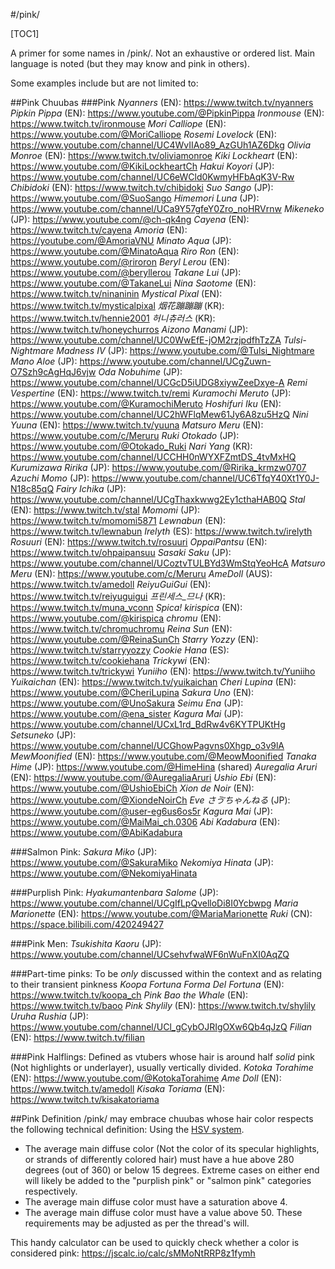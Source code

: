 #/pink/

[TOC1]

A primer for some names in /pink/.
Not an exhaustive or ordered list. Main language is noted (but they may know and pink in others).

Some examples include but are not limited to:

##Pink Chuubas
###Pink
*Nyanners* (EN): https://www.twitch.tv/nyanners
*Pipkin Pippa* (EN): https://www.youtube.com/@PipkinPippa
*Ironmouse* (EN): https://www.twitch.tv/ironmouse
*Mori Calliope* (EN): https://www.youtube.com/@MoriCalliope
*Rosemi Lovelock* (EN): https://www.youtube.com/channel/UC4WvIIAo89_AzGUh1AZ6Dkg
*Olivia Monroe* (EN): https://www.twitch.tv/oliviamonroe
*Kiki Lockheart* (EN): https://www.youtube.com/@KikiLockheartCh
*Hakui Koyori* (JP): https://www.youtube.com/channel/UC6eWCld0KwmyHFbAqK3V-Rw
*Chibidoki* (EN): https://www.twitch.tv/chibidoki
*Suo Sango* (JP): https://www.youtube.com/@SuoSango
*Himemori Luna* (JP): https://www.youtube.com/channel/UCa9Y57gfeY0Zro_noHRVrnw
*Mikeneko* (JP): https://www.youtube.com/@ch-qk4ng
*Cayena* (EN): https://www.twitch.tv/cayena
*Amoria* (EN): https://youtube.com/@AmoriaVNU
*Minato Aqua* (JP): https://www.youtube.com/@MinatoAqua
*Riro Ron* (EN): https://www.youtube.com/@riroron
*Beryl Lerou* (EN): https://www.youtube.com/@beryllerou
*Takane Lui* (JP): https://www.youtube.com/@TakaneLui
*Nina Saotome* (EN): https://www.twitch.tv/ninaninin
*Mystical Pixal* (EN): https://www.twitch.tv/mysticalpixal
*烟花蹦蹦蹦* (KR): https://www.twitch.tv/hennie2001
*허니츄러스* (KR): https://www.twitch.tv/honeychurros
*Aizono Manami* (JP): https://www.youtube.com/channel/UC0WwEfE-jOM2rzjpdfhTzZA
*Tulsi-Nightmare Madness IV* (JP): https://www.youtube.com/@Tulsi_Nightmare
*Mano Aloe* (JP): https://www.youtube.com/channel/UCgZuwn-O7Szh9cAgHqJ6vjw
*Oda Nobuhime* (JP): https://www.youtube.com/channel/UCGcD5iUDG8xiywZeeDxye-A
*Remi Vespertine* (EN): https://www.twitch.tv/remi
*Kuramochi Meruto* (JP): https://www.youtube.com/@KuramochiMeruto
*Hoshifuri Iku* (EN): https://www.youtube.com/channel/UC2hWFlqMew61Jy6A8zu5HzQ
*Nini Yuuna* (EN): https://www.twitch.tv/yuuna
*Matsuro Meru* (EN): https://www.youtube.com/c/Meruru
*Ruki Otokado* (JP): https://www.youtube.com/@Otokado_Ruki
*Nari Yang* (KR): https://www.youtube.com/channel/UCCHH0nWYXFZmtDS_4tvMxHQ
*Kurumizawa Ririka* (JP): https://www.youtube.com/@Ririka_krmzw0707
*Azuchi Momo* (JP): https://www.youtube.com/channel/UC6TfqY40Xt1Y0J-N18c85qQ
*Fairy Ichika* (JP): https://www.youtube.com/channel/UCgThaxkwwg2Ey1cthaHAB0Q
*Stal* (EN): https://www.twitch.tv/stal
*Momomi* (JP): https://www.twitch.tv/momomi5871
*Lewnabun* (EN): https://www.twitch.tv/lewnabun
*Irelyth* (ES): https://www.twitch.tv/irelyth
*Rosuuri* (EN): https://www.twitch.tv/rosuuri
*OppaiPantsu* (EN): https://www.twitch.tv/ohpaipansuu
*Sasaki Saku* (JP): https://www.youtube.com/channel/UCoztvTULBYd3WmStqYeoHcA
*Matsuro Meru* (EN): https://www.youtube.com/c/Meruru
*AmeDoll* (AUS): https://www.twitch.tv/amedoll
*ReiyuGuiGui* (EN): https://www.twitch.tv/reiyuguigui
*프린세스_므나* (KR): https://www.twitch.tv/muna_vconn
*Spica! kirispica* (EN): https://www.youtube.com/@kirispica
*chromu* (EN): https://www.twitch.tv/chromuchromu
*Reina Sun* (EN): https://www.youtube.com/@ReinaSunCh
*Starry Yozzy* (EN): https://www.twitch.tv/starryyozzy
*Cookie Hana* (ES): https://www.twitch.tv/cookiehana
*Trickywi* (EN): https://www.twitch.tv/trickywi
*Yuniiho* (EN): https://www.twitch.tv/Yuniiho
*Yuikaichan* (EN): https://www.twitch.tv/yuikaichan
*Cheri Lupina* (EN): https://www.youtube.com/@CheriLupina
*Sakura Uno* (EN): https://www.youtube.com/@UnoSakura
*Seimu Ena* (JP): https://www.youtube.com/@ena_sister
*Kagura Mai* (JP): https://www.youtube.com/channel/UCxL1rd_BdRw4v6KYTPUKtHg
*Setsuneko* (JP): https://www.youtube.com/channel/UCGhowPagvns0Xhgp_o3v9lA
*MewMoonified* (EN): https://www.youtube.com/@MeowMoonified
*Tanaka Hime* (JP): https://www.youtube.com/@HimeHina (shared)
*Auregalia Aruri* (EN): https://www.youtube.com/@AuregaliaAruri
*Ushio Ebi* (EN): https://www.youtube.com/@UshioEbiCh
*Xion de Noir* (EN): https://www.youtube.com/@XiondeNoirCh
*Eve さゔちゃんねる* (JP): https://www.youtube.com/@user-eg6us6os5r
*Kagura Mai* (JP): https://www.youtube.com/@MaiMai_ch.0306
*Abi Kadabura* (EN): https://www.youtube.com/@AbiKadabura

###Salmon Pink:
*Sakura Miko* (JP): https://www.youtube.com/@SakuraMiko
*Nekomiya Hinata* (JP): https://www.youtube.com/@NekomiyaHinata

###Purplish Pink:
*Hyakumantenbara Salome* (JP): https://www.youtube.com/channel/UCgIfLpQvelloDi8I0Ycbwpg
*Maria Marionette* (EN): https://www.youtube.com/@MariaMarionette
*Ruki* (CN): https://space.bilibili.com/420249427

###Pink Men:
*Tsukishita Kaoru* (JP): https://www.youtube.com/channel/UCsehvfwaWF6nWuFnXI0AqZQ

###Part-time pinks:
To be *only* discussed within the context and as relating to their transient pinkness
*Koopa Fortuna Forma Del Fortuna* (EN): https://www.twitch.tv/koopa_ch
*Pink Bao the Whale* (EN): https://www.twitch.tv/baoo
*Pink Shylily* (EN): https://www.twitch.tv/shylily
*Uruha Rushia* (JP): https://www.youtube.com/channel/UCl_gCybOJRIgOXw6Qb4qJzQ
*Filian* (EN): https://www.twitch.tv/filian

###Pink Halflings:
Defined as vtubers whose hair is around half *solid* pink (Not highlights or underlayer), usually vertically divided.
*Kotoka Torahime* (EN): https://www.youtube.com/@KotokaTorahime
*Ame Doll* (EN): https://www.twitch.tv/amedoll
*Kisaka Toriama* (EN): https://www.twitch.tv/kisakatoriama

##Pink Definition
/pink/ may embrace chuubas whose hair color respects the following technical definition:
Using the [HSV system](https://en.wikipedia.org/wiki/HSL_and_HSV). 
- The average main diffuse color (Not the color of its specular highlights, or strands of differently colored hair) must have a hue above 280 degrees (out of 360) or below 15 degrees. Extreme cases on either end will likely be added to the "purplish pink" or "salmon pink" categories respectively.
- The average main diffuse color must have a saturation above 4.
- The average main diffuse color must have a value above 50.
These requirements may be adjusted as per the thread's will.

This handy calculator can be used to quickly check whether a color is considered pink: https://jscalc.io/calc/sMMoNtRRP8z1fymh